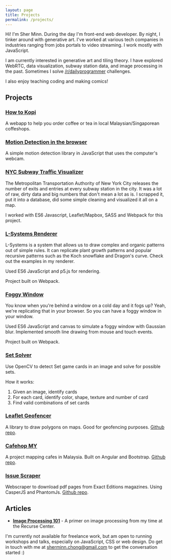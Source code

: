 ```yaml
---
layout: page
title: Projects
permalink: /projects/
---
```


Hi! I'm Sher Minn. During the day I'm front-end web developer. By night, I tinker around with generative art. I've worked at various tech companies in industries ranging from jobs portals to video streaming. I work mostly with JavaScript.

I am currently interested in generative art and tiling theory. I have explored WebRTC, data visualization, subway station data, and image processing in the past. Sometimes I solve [/r/dailyprogrammer](https://www.reddit.com/r/dailyprogrammer/) challenges.

I also enjoy teaching coding and making comics!


## Projects

### __[How to Kopi](https://piratefsh.github.io/kopi-teh-namer/public/)__

A webapp to help you order coffee or tea in local Malaysian/Singaporean coffeshops.

### __[Motion Detection in the browser](https://github.com/piratefsh/js-motion-detector)__ 

A simple motion detection library in JavaScript that uses the computer's webcam.


### __[NYC Subway Traffic Visualizer](http://piratefsh.github.io/mta-maps/public/)__

The Metropolitan Transportation Authority of New York City releases the number of exits and entries at every subway station in the city. It was a lot of raw, dirty data and big numbers that don't mean a lot as is. I scrapped it, put it into a database, did some simple cleaning and visualized it all on a map. 

I worked with ES6 Javascript, Leaflet/Mapbox, SASS and Webpack for this project.

### __[L-Systems Renderer](http://piratefsh.github.io/p5js-art/public/lsystems/)__

L-Systems is a system that allows us to draw complex and organic patterns out of simple rules. It can replicate plant growth patterns and popular recursive patterns such as the Koch snowflake and Dragon's curve. Check out the examples in my renderer.

Used ES6 JavaScript and p5.js for rendering.

Project built on Webpack.

### __[Foggy Window](http://piratefsh.github.io/foggy-window/public/)__

You know when you're behind a window on a cold day and it fogs up? Yeah, we're replicating that in your browser. So you can have a foggy window in your window.

Used ES6 JavaScript and canvas to simulate a foggy window with Gaussian blur. Implemented smooth line drawing from mouse and touch events.

Project built on Webpack.

### __[Set Solver](https://github.com/piratefsh/set-solver)__

Use OpenCV to detect Set game cards in an image and solve for possible sets. 

How it works:

1. Given an image, identify cards
2. For each card, identify color, shape, texture and number of card
3. Find valid combinations of set cards

### __[Leaflet Geofencer](http://piratefsh.github.io/leaflet.geofencer)__ 

A library to draw polygons on maps. Good for geofencing purposes. <a href="https://github.com/piratefsh/leaflet.geofencer">Github repo</a>.

### __[Cafehop MY](http://cafehop.my)__ 

A project mapping cafes in Malaysia. Built on Angular and Bootstrap. <a href="https://github.com/CafehopMY/cafehopmy.github.io">Github repo</a>.

### __[Issue Scraper](https://github.com/piratefsh/exactedition-issue-scaper)__ 

Webscraper to download pdf pages from Exact Editions magazines. Using CasperJS and PhantomJs. <a href="https://github.com/piratefsh/exactedition-issue-scaper">Github repo</a>.

## Articles
* __[Image Processing 101](https://codewords.recurse.com/issues/six/image-processing-101)__ - A primer on image processing from my time at the Recurse Center.


I'm currently not available for freelance work, but am open to running workshops and talks, especially on JavaScript, CSS or web design. Do get in touch with me at [sherminn.chong@gmail.com](mailto:sherminn.chong@gmail.com) to get the conversation started :)

